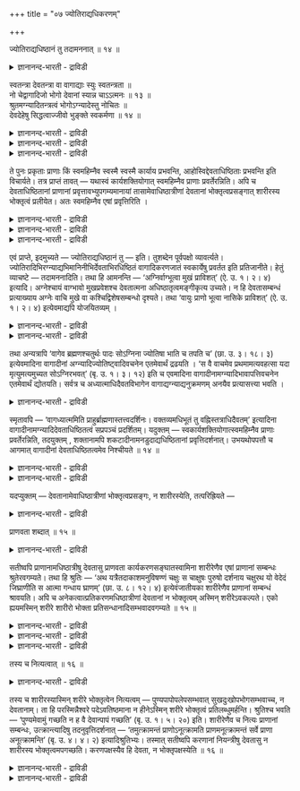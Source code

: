 +++
title = "०७ ज्योतिराद्यधिकरणम्"

+++

ज्योतिराद्यधिष्ठानं तु तदामननात् ॥ १४ ॥  
<details><summary>ज्ञानानन्द-भारती - द्राविडी</summary>

ज्योदिरात्यदिष्टानम् तु तदामऩनात् ॥ १४ ॥
</details>

स्वतन्त्रा देवतन्त्रा वा वागाद्याः स्युः स्वतन्त्रता ॥  
नो चेद्वागादिजो भोगो देवानां स्यान्न चाऽऽत्मनः ॥ १३ ॥  
श्रुतमग्न्यादितन्त्रत्वं भोगोऽग्न्यादेस्तु नोचितः ॥  
देवदेहेषु सिद्धत्वाज्जीवो भुङ्क्ते स्वकर्मणा ॥ १४ ॥  
<details><summary>ज्ञानानन्द-भारती - द्राविडी</summary>

--वैयासिग न्यायमाला
</details>

<details><summary>ज्ञानानन्द-भारती - द्राविडी</summary>

वाक्कु मुदलियवै स्वदन्दिरमायुळ्ळवैगळा? अल्लदु तेवर्गळुक्कु उळ्बट्टवैगळा? स्वदन्दिरम् ताऩ्, अप्पडियिल्लैयाऩाल्, वाक्कु मुदलियदाल् एऱ्पडुम् पोगम् तेवर्गळुक्कु ऎऩ्ऱु एऱ्पट्टु विडुम् (अन्द पोगम्) आत्मावुक्कु इल्लै (ऎऩ्ऱुम् एऱ्पट्टु विडुम्)।
</details>

<details><summary>ज्ञानानन्द-भारती - द्राविडी</summary>

उळ्बट्टिरुक्कुम् तऩ्मै वेदत्तिल् सॊल्लप्पट्टि रुक्किऱदु। तेवर्गळुडैय सरीरत्तिलेये पोगम् सित्तित् तिरुप्पदाल्, (इन्द) पोगमो अक्ऩि मुदलाऩ तेवर्गळुक्कु उसिदमागादु। जीवऩ् ताऩ् तऩ्ऩुडैय कर्माऩुसारमाग (पोगत्तै) अऩुबविक्किऱाऩ्।
</details>

ते पुनः प्रकृताः प्राणाः किं स्वमहिम्नैव स्वस्मै स्वस्मै कार्याय प्रभवन्ति, आहोस्विद्देवताधिष्ठिताः प्रभवन्ति इति विचार्यते। तत्र प्राप्तं तावत् — यथास्वं कार्यशक्तियोगात् स्वमहिम्नैव प्राणाः प्रवर्तेरन्निति। अपि च देवताधिष्ठितानां प्राणानां प्रवृत्तावभ्युपगम्यमानायां तासामेवाधिष्ठात्रीणां देवतानां भोक्तृत्वप्रसङ्गात् शारीरस्य भोक्तृत्वं प्रलीयेत। अतः स्वमहिम्नैव एषां प्रवृत्तिरिति ।

<details><summary>ज्ञानानन्द-भारती - द्राविडी</summary>

(इन्दिरियङ्गळ् ताङ्गळागवे स्वदन्दिरमाग तङ्गळ् कारियङ्गळैच् चॆय्गिऩ्ऱऩवा अल्लदु तेवदै कळुक्कुक् कट्टुप्पट्टु अवर्गळिऩ् अऩुक्रहत्ताल् सॆय्गिऩ्ऱऩवा ऎऩ्ऱु सन्देहम्। इन्दिरियङ्गळुक्कु सक्ति इरुप्पदाल् तेवदैगळुक्कुक् कट्टुप्पडामल् ताङ्गळागवेदाऩ् तङ्गळ् कारियङ्गळै सॆय्गिऩ्ऱऩ। तेवदैगळुक्कुक् कट्टुप्पट्टिरुक्कुमाऩाल् इन्द इन्दिरियङ्गळिऩ् सॆयल्गळाल् अदावदु पार्प्पदु, केट्पदु मुदलियवैगळाल् इन्द सरीरत्तिल् अन्द तेवदैगळुक्कुत्ताऩ् पोगम् एऱ्पडुमे तविर जीवऩुक्कु एऱ्पडादु ऎऩ्ऱु पूर्वबक्षम्। 'अक्ऩि वाक्काग आगि मुगत्तिल् पिरवेसित्तदु' इदु मुदलाऩ सुरुदिगळाल् अदिष्टाऩ तेवदैगळिऩ् अरुळाल्दाऩ् इन्दिरियङ्गळ् तङ्गळ् कारियङ्गळैच् चॆय्गिऩ्ऱऩ। इन्दिरियङ्गळ् ऎप्पॊऴुदुम् जीवऩुडऩ् सेर्न्दिरुप्पदाल्; जीवऩ्दाऩ् मुऱ्पिऱविगळिल् सॆय्द कर्माक्कळिऩ् पलऩै अऩुबविप् पदऱ्कागवे इन्द सरीरत्तिल् नुऴैन्दिरुप्पदाल् अदिष्टाऩ तेवदैगळिऩ् अनुक्रहत्ताल् सॆयल्दिऱऩ् पॆऱ्ऱ इन्दिरियङ्गळ् मूलम् जीवऩ् कर्मबलऩैयऩु पविक्किऱाऩ् ऎऩ्ऱु सॊल्वदुदाऩ् युक्तम्। मेलुम् सिऱन्द पुण्यङ्गळाल् उयर्न्द तेवप् पिऱवियैप् पॆऱ्ऱु अदिल् मेलाऩ पोगङ्गळै अऩुबविक्कुम् तेवदैगळ् मऩिद सरीरत्तिल् ताऴ्न्द पोगङ्गळैयऩुबविप्पदागच् चॊल्वदु युक्तमल्ल ऎऩ्ऱु सित्तान्दम्)।
</details>

<details><summary>ज्ञानानन्द-भारती - द्राविडी</summary>

पिरगिरुदमायुळ्ळ अन्द पिराणऩ्गळ् तङ्गळुडैय महिमैयिऩालेये तम् तम् कार्यम् सॆय्य सक्तियुळ्ळ वैगळा? अल्लदु, तेवदैगळाल् अदिष्टिक्कप्पट्टवर् कळागविरुन्दु सॆय्गिऱार्गळा? ऎऩ्ऱु विसारिक्कप्पडुगिऱदु।
</details>

<details><summary>ज्ञानानन्द-भारती - द्राविडी</summary>

पूर्वबक्षम्: तङ्गळ् कार्यत्तैच् चॆय्युम् सक्ति इरुप्पदाल् तङ्गळुडैय महिमैयिऩालेये पिराणऩ्गळ् पिरविरुत्तिक्किऩ्ऱऩ ऎऩ्ऱु एऱ्पडुगिऱदु। मेलुम्, तेवदैगळाल् अदिष्टिक्कप्पट्ट पिराणऩ्ग ळुक्कुप् पिरविरुत्ति ऎऩ्ऱु ऒप्पुक्कॊण्डाल्, अन्द अदिष्टादावाऩ तेवदैगळुक्कुत्ताऩ् पोक्त्रु (अऩुबविक्कुम्) तऩ्मै एऱ्पडुमाऩदिऩाल् जीवऩुक्कु अऩुबविक्कुम् तऩ्मै पोय्विडुम्। आगैयाल् इवैगळिऩ् पिरविरुत्ति तङ्गळुडैय महिमैयिऩाल्दाऩ्, ऎऩ्ऱु।
</details>

एवं प्राप्ते, इदमुच्यते — ज्योतिराद्यधिष्ठानं तु — इति। तुशब्देन पूर्वपक्षो व्यावर्त्यते। ज्योतिरादिभिरग्न्याद्यभिमानिनीभिर्देवताभिरधिष्ठितं वागादिकरणजातं स्वकार्येषु प्रवर्तत इति प्रतिजानीते। हेतुं व्याचष्टे — तदामननादिति। तथा हि आमनन्ति — ‘अग्निर्वाग्भूत्वा मुखं प्राविशत्’ (ऐ. उ. १। २। ४) इत्यादि। अग्नेश्चायं वाग्भावो मुखप्रवेशश्च देवतात्मना अधिष्ठातृत्वमङ्गीकृत्य उच्यते। न हि देवतासम्बन्धं प्रत्याख्याय अग्नेः वाचि मुखे वा कश्चिद्विशेषसम्बन्धो दृश्यते। तथा ‘वायुः प्राणो भूत्वा नासिके प्राविशत्’ (ऐ. उ. १। २। ४) इत्येवमाद्यपि योजयितव्यम् ।

<details><summary>ज्ञानानन्द-भारती - द्राविडी</summary>

सित्तान्दम्: इव्विदम् एऱ्पडुम्बोदु सॊल्लप् पडुगिऱदु। “आऩाल् ज्योदिस् मुदलियवैगळै अदिष्टाऩमाग उडैयदु” ऎऩ्ऱु। “आऩाल्” ऎऩ्ऱ सप्तत्तिऩाल् पूर्वबक्षम् विलक्कप्पडुगिऱदु। ज्योदिस् मुदलियवर्गळाल् अक्ऩि मुदलाऩ अबिमाऩि तेवदैगळाल्, अदिष्टिदमाय् इरुन्दु कॊण्डु वाक्कु मुदलाऩ इन्दिरिय समूहम् तङ्गळ् कार्यङ्गळिल् पिरविरुत्तिक्किऩ्ऱऩ ऎऩ्ऱु पिरदिक्ञै सॆय्गिऱार्।
</details>

<details><summary>ज्ञानानन्द-भारती - द्राविडी</summary>

'अदु सॊल्लियिरुप्पदाल्" ऎऩ्ऱु कारणत्तैच् चॊल्गिऱार्। “अक्ऩि वाक्काग आगि वायिल् पुगुन्ददु” (ऐत्रेय।II;४) ऎऩ्बदु मुदलाग अप्पडियल्लवा सॊल्गिऱार्गळ्? अक्ऩिक्कु इन्द वाक्काग आवदुम्। वायिल् पुगुवदुम् तेवदास्वरूबमाग अदिष्टादावाग इरुक्कुम् तऩ्मैयै अङ्गीगरित्तुच् चॊल्लप्पडुगिऱदु। तेवदा सम्बन्दमऩ्ऩियिल्, अक्ऩिक्कु वाक्किलो वायिलो ऎव्विद विसेष सम्बन्दमुम् काणप्पड विल्लै। अप्पडिये "वायु पिराणऩाग आगि इरण्डु मूक्कुत्तुवारङ्गळिलुम् पुगुन्ददु” (ऐत्रेय।II;४) ऎऩ्बदु मुदलाऩदुम् सेर्त्तुक्कॊळ्ळ वेण्डुम्।
</details>

तथा अन्यत्रापि ‘वागेव ब्रह्मणश्चतुर्थः पादः सोऽग्निना ज्योतिषा भाति च तपति च’ (छा. उ. ३। १८। ३) इत्येवमादिना वागादीनां अग्न्यादिज्योतिष्ट्वादिवचनेन एतमेवार्थं द्रढयति । ‘स वै वाचमेव प्रथमामत्यवहत्सा यदा मृत्युमत्यमुच्यत सोऽग्निरभवत्’ (बृ. उ. १। ३। १२) इति च एवमादिना वागादीनामग्न्यादिभावापत्तिवचनेन एतमेवार्थं द्योतयति। सर्वत्र च अध्यात्माधिदैवतविभागेन वागाद्यग्न्याद्यनुक्रमणम् अनयैव प्रत्यासत्त्या भवति ।

<details><summary>ज्ञानानन्द-भारती - द्राविडी</summary>

अप्पडिये वेऱिडत्तिलुम् “वाक्कुत्ताऩ् पिरह्मत्तिऩ् नाऩ्गावदु पादम्। अदु अक्ऩियागिऱ ज्योदिसिऩाल् पिरगासिक्किऱदु। तबिक्किऱदु"(सान्।III;१८-३) ऎऩ्बदु पोलुळ्ळ, वाक्कु मुदलियवैगळुक्कु अक्ऩि मुदलाऩवै ज्योदिस्साग पिरगासमाग इरुक्कुम् तऩ्मै मुदलियदै सॊल्लुम् वसऩङ्गळाल्, इन्द विषयत्तैये उऱुदिप्पडुत्तुगिऱदु। "अन्द पिराणऩ् उत्कीद कर्माविल् पिरदाऩमाऩ वाक्कैये मिरुत्युवैत् ताण्डि अऴैत्तुच्चॆऩ्ऱदु। अदु ऎप्पॊऴुदु मिरुत्युविलिरुन्दु विडुबट्टदो अप्पॊऴुदु अदु अक्ऩियाग आगिविट्टदु” (पिरुहत्।१;३-१२) ऎऩ्बदु पोलुळ्ळ, वाक्कु मुदलिय वैगळुक्कु अक्ऩि मुदलाऩ तऩ्मैयै अडैवदैच् चॊल्लुम् वसऩत्तिऩाल् इन्द विषयत्तैत्ताऩ् विळक्कुगिऱदु। ऎल्ला इडत्तिलुम् अत्यात्मम् अदिदैवदम् ऎऩ्ऱु पिरित्तु वाक्कु मुदलियदैयुम् अक्ऩि मुदलियदैयुम् सॊल्वदु इन्द सम्बन्दत्तिऩाल् ताऩ् एऱ्पडुगिऱदु।
</details>

स्मृतावपि — ‘वागध्यात्ममिति प्राहुर्ब्राह्मणास्तत्त्वदर्शिनः। वक्तव्यमधिभूतं तु वह्निस्तत्राधिदैवतम्’ इत्यादिना वागादीनामग्न्यादिदेवताधिष्ठितत्वं सप्रपञ्चं प्रदर्शितम्। यदुक्तम् — स्वकार्यशक्तियोगात्स्वमहिम्नैव प्राणाः प्रवर्तेरन्निति, तदयुक्तम् , शक्तानामपि शकटादीनामनडुदाद्यधिष्ठितानां प्रवृत्तिदर्शनात्। उभयथोपपत्तौ च आगमात् वागादीनां देवताधिष्ठितत्वमेव निश्चीयते ॥ १४ ॥

<details><summary>ज्ञानानन्द-भारती - द्राविडी</summary>

स्मिरुदियिलुम्गूड “तत्वत्तै अऱिन्द पिराह् मणर्गळ् वाक्कु अत्यात्मम्, सॊल्लप्पडुवदु अदिबूदम्, अक्ऩि। अदिदैवदम् ऎऩ्ऱु सॊल्गिऱार्गळ्” ऎऩ्बदु मुदलाऩदिऩाल् वाक्कु मुदलियवैगळुक्कु अक्ऩि मुदलिय तेवदैगळाल् अदिष्टिक्कप्पट्टिरुक्कुम् तऩ्मै विस्तारमाग काट्टप्पट्टिरुक्किऱदु।
</details>

<details><summary>ज्ञानानन्द-भारती - द्राविडी</summary>

तऩ्ऩुडैय कार्यत्तुक्कु सक्तियिरुप्पदाल् तऩ् महिमैयिऩालेये पिराणऩ्गळ् पिरविरुत्तिक्कला मॆऩ्ऱु ऎदु सॊल्लप्पट्टदो, अदु युक्तमिल्लै। सक्ति युळ्ळवैगळाग इरुन्दालुम् वण्डि मुदलियवैगळुक्कु माडु मुदलियदाल् अदिष्टिदमायिरुप्पवैगळुक्के पिरविरुत्ति काणप्पडुवदाल्। इरण्डु विदमागवुमि रुक्कला मॆऩ्ऱालुम्, वेदत्तिऩाल् तेवदैगळाल् अदिष्टिदम् ऎऩ्ऱे निच्चयिक्कप्पडुगिऱदु।
</details>

यदप्युक्तम् — देवतानामेवाधिष्ठात्रीणां भोक्तृत्वप्रसङ्गः, न शारीरस्येति, तत्परिह्रियते —

<details><summary>ज्ञानानन्द-भारती - द्राविडी</summary>

अदिष्टादाक्कळाऩ तेवदैगळुक्के (सरीरत्तिल्) अऩुबविक्कुम् तऩ्मै एऱ्पडुमॆऩ्ऱुम्, जीवऩुक्कु एऱ्पडादॆऩ्ऱुम्, ऎदु सॊल्लप्पट्टदो, अदु परिहरिक्कप्पडुगिऱदु।
</details>

प्राणवता शब्दात् ॥ १५ ॥  
<details><summary>ज्ञानानन्द-भारती - द्राविडी</summary>

प्राणवदा सप्तात् ॥ १५ ॥
</details>

सतीष्वपि प्राणानामधिष्ठात्रीषु देवतासु प्राणवता कार्यकरणसङ्घातस्वामिना शारीरेणैव एषां प्राणानां सम्बन्धः श्रुतेरवगम्यते। तथा हि श्रुतिः — ‘अथ यत्रैतदाकाशमनुविषण्णं चक्षुः स चाक्षुषः पुरुषो दर्शनाय चक्षुरथ यो वेदेदं जिघ्राणीति स आत्मा गन्धाय घ्राणम्’ (छा. उ. ८। १२। ४) इत्येवंजातीयका शारीरेणैव प्राणानां सम्बन्धं श्रावयति। अपि च अनेकत्वात्प्रतिकरणमधिष्ठात्रीणां देवतानां न भोक्तृत्वम् अस्मिन् शरीरेऽवकल्पते। एको ह्ययमस्मिन् शरीरे शारीरो भोक्ता प्रतिसन्धानादिसम्भवादवगम्यते ॥ १५ ॥

<details><summary>ज्ञानानन्द-भारती - द्राविडी</summary>

पिराणऩ्गळुक्कु अदिष्टादाक्कळाग तेवदैगळ् इरुन्दालुम्गूड, इन्द पिराणऩ्गळुक्कु पिराणऩुळ्ळ वऩाऩ, सरीरम् इन्दिरियङ्गळ् सेर्न्द कूट्टत्तिऩ् स्वाऩ्दाराऩ, (स्वामियाऩ) सारीरऩुडऩेये (जीवऩुड ऩेये) सम्बन्दम् सुरुदियिलिरुन्दु तॆरिगिऱदु।
</details>

<details><summary>ज्ञानानन्द-भारती - द्राविडी</summary>

अप्पडिये, “ऎङ्गे इन्द आगासत्तिल् पुगुन्दिरुक् किऱदो, अदु कण्; अन्द कण्णै अबिमाऩिप्पवऩ् साक्षुषीष् पुरुषऩ्; अवऩ् पार्प्पदऱ्कागक् कण्। इदै मुगर्गिऱेऩ् ऎऩ्ऱु ऎवऩ् अऱिगिऱाऩो अवऩ् आत्मा अवऩ् मुगर्वदऱ्काग मूक्कु" (सान्।VIII;१२-४) ऎऩ्बदु पोलुळ्ळ सुरुदिगळ् सारीरऩुडऩ्दाऩ् पिराणऩ्गळुक्कु सम्बन्दत्तैच् चॊल्गिऩ्ऱऩ।
</details>

<details><summary>ज्ञानानन्द-भारती - द्राविडी</summary>

तविरवुम्, ऒव्वॊरु इन्दिरियत्तिऱ्कुम् अदिष्टा तावायिरुक्कुम् तेवदैगळ् पलरायिरुप्पदाल्, इन्द सरीरत्तिल् अवर्गळुक्कु पोक्ता ऎऩ्ऱ तऩ्मै पॊरुन्दादु। इन्द सरीरत्तिल् (पार्क्किऱवऩे केट्पवऩ् ऎऩ्बदु पोल') पिरदि सन्दाऩम् मुदलियदु इरुप्पदाल् पोक्तावायिरुप्पदु सारीरऩाऩ ऒरुवऩे अल्लवा अऱियप्पडुगिऱाऩ्?
</details>

तस्य च नित्यत्वात् ॥ १६ ॥  
<details><summary>ज्ञानानन्द-भारती - द्राविडी</summary>

तस्य स नित्यत्वात् ॥ १६ ॥
</details>

तस्य च शारीरस्यास्मिन् शरीरे भोक्तृत्वेन नित्यत्वम् — पुण्यपापोपलेपसम्भवात् सुखदुःखोपभोगसम्भवाच्च, न देवतानाम्। ता हि परस्मिन्नैश्वरे पदेऽवतिष्ठमाना न हीनेऽस्मिन् शरीरे भोक्तृत्वं प्रतिलब्धुमर्हन्ति। श्रुतिश्च भवति — ‘पुण्यमेवामुं गच्छति न ह वै देवान्पापं गच्छति’ (बृ. उ. १। ५। २०) इति। शारीरेणैव च नित्यः प्राणानां सम्बन्धः, उत्क्रान्त्यादिषु तदनुवृत्तिदर्शनात् — ‘तमुत्क्रामन्तं प्राणोऽनूत्क्रामति प्राणमनूत्क्रामन्तं सर्वे प्राणा अनूत्क्रामन्ति’ (बृ. उ. ४। ४। २) इत्यादिश्रुतिभ्यः। तस्मात् सतीष्वपि करणानां नियन्त्रीषु देवतासु न शारीरस्य भोक्तृत्वमपगच्छति। करणपक्षस्यैव हि देवता, न भोक्तृपक्षस्येति ॥ १६ ॥

<details><summary>ज्ञानानन्द-भारती - द्राविडी</summary>

अन्द सारीरऩुक्कु इन्द सरीरत्तिल् पुण्य पाब सम्बन्दमिरुप्पदिऩालुम् सुग, तुक्कङ्गळिऩ् अऩुबव मिरुप्पदिऩालुम् पोक्ता ऎऩ्ऱ मुऱैयिल् नित्यत् तऩ्मै; इदु तेवदैगळुक्कु सम्बविक्कादु। अवर्गळो उत्तममाऩ ऐसुवर्यमुळ्ळ पदवियिल् इरुप्पवर्गळ्। इन्द कीऴ्बट्ट सरीरत्तिल् पोक्ता ऎऩ्ऱ तऩ्मैयै अडैवदु नियायमागादु। सुरुदियुम् "पुण्यम्दाऩ् अवऩै अडैगिऱदु; पाबम् तेवर्गळै अडैगिऱ तिल्लै” (पिरुहत्।१;५-३) ऎऩ्ऱिरुक्किऱदु; सारीरऩुडऩ् ताऩ् पिराणऩ्गळुक्कु ऎप्पॊऴुदुम् सम्बन्दम्, वॆळिक्किळम्बुदल् मुदलिय समयङ्गळिल् अदऩ् कूडवेयिरुप्पदु काणप्पडुवदाल्, वॆळिक्किळम्बुम् अवऩै अऩुसरित्तु पिराणऩ् किळम्बुगिऱदु ; "वॆळिक्किळम्बुम् पिराणऩै अऩुसरित्तु ऎल्ला पिराणऩ्गळुम् वॆळिक्किळम्बुगिऩ्ऱऩ” (पिरुहत्।IV;४-२) ऎऩ्बदु मुदलाऩ सुरुदिगळाल्
</details>

<details><summary>ज्ञानानन्द-भारती - द्राविडी</summary>

आगैयाल् इन्दिरियङ्गळुक्कु - नियन्दाक्कळाग तेवदैगळ् इरुन्दबोदिलुम्, जीवऩुक्कु पोक्ता ऎऩ्ऱ तऩ्मै विलगुवदिल्लै। एऩॆऩ्ऱाल् करुवि ऎऩ्ऱ अंसत्तिऱ्कुत्ताऩ् तेवदैये तविर पोक्ता ऎऩ्ऱ अंसत्तिऱ्कु अल्ल, ऎऩ्ऱु।
</details>

